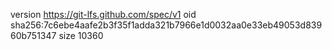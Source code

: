 version https://git-lfs.github.com/spec/v1
oid sha256:7c6ebe4aafe2b3f35f1adda321b7966e1d0032aa0e33eb49053d83960b751347
size 10360
